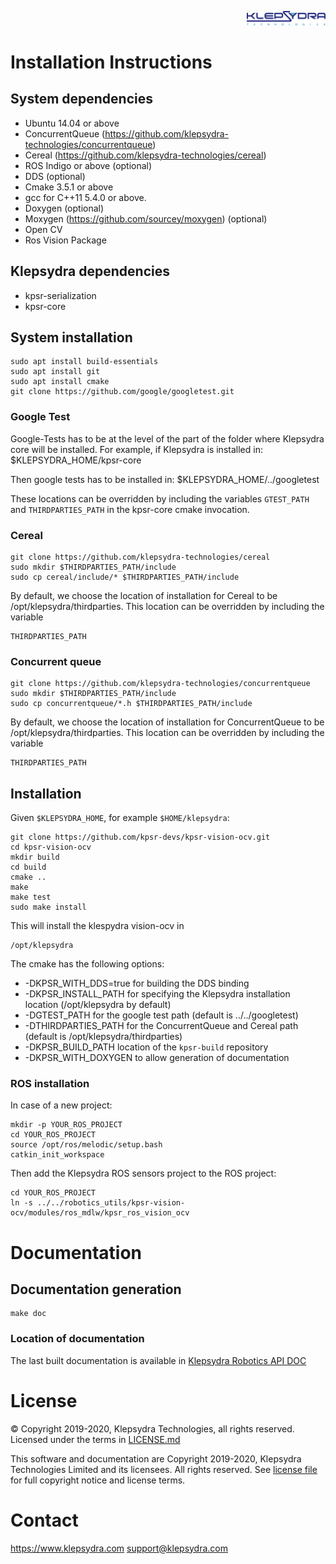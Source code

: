 <p align="right">
  <img width="25%" height="25%"src="./images/klepsydra_logo.jpg">
</p>

# Installation Instructions

## System dependencies

* Ubuntu 14.04 or above
* ConcurrentQueue (https://github.com/klepsydra-technologies/concurrentqueue)
* Cereal (https://github.com/klepsydra-technologies/cereal)
* ROS Indigo or above (optional)
* DDS (optional)
* Cmake 3.5.1 or above
* gcc for C++11 5.4.0 or above.
* Doxygen (optional)
* Moxygen (https://github.com/sourcey/moxygen) (optional)
* Open CV
* Ros Vision Package

## Klepsydra dependencies

* kpsr-serialization
* kpsr-core

## System installation

	sudo apt install build-essentials
	sudo apt install git
	sudo apt install cmake
	git clone https://github.com/google/googletest.git

### Google Test

Google-Tests has to be at the level of the part of the folder where Klepsydra core will be installed. For example, if Klepsydra is installed in:
	$KLEPSYDRA_HOME/kpsr-core

Then google tests has to be installed in:
	$KLEPSYDRA_HOME/../googletest

These locations can be overridden by including the variables `GTEST_PATH` and `THIRDPARTIES_PATH` in the kpsr-core cmake invocation.

### Cereal
	git clone https://github.com/klepsydra-technologies/cereal
	sudo mkdir $THIRDPARTIES_PATH/include
	sudo cp cereal/include/* $THIRDPARTIES_PATH/include

By default, we choose the location of installation for Cereal to be /opt/klepsydra/thirdparties.
This location can be overridden by including the variable

	THIRDPARTIES_PATH

### Concurrent queue

	git clone https://github.com/klepsydra-technologies/concurrentqueue
	sudo mkdir $THIRDPARTIES_PATH/include
	sudo cp concurrentqueue/*.h $THIRDPARTIES_PATH/include

By default, we choose the location of installation for ConcurrentQueue to be /opt/klepsydra/thirdparties.
This location can be overridden by including the variable

	THIRDPARTIES_PATH

## Installation

Given ```$KLEPSYDRA_HOME```, for example ```$HOME/klepsydra```:

```
git clone https://github.com/kpsr-devs/kpsr-vision-ocv.git
cd kpsr-vision-ocv
mkdir build
cd build
cmake ..
make
make test
sudo make install
```

This will install the klespydra vision-ocv in

	/opt/klepsydra	

The cmake has the following options:
* -DKPSR_WITH_DDS=true for building the DDS binding
* -DKPSR_INSTALL_PATH for specifying the Klepsydra installation location (/opt/klepsydra by default)
* -DGTEST_PATH for the google test path (default is ../../googletest)
* -DTHIRDPARTIES_PATH for the ConcurrentQueue and Cereal path (default is /opt/klepsydra/thirdparties)
* -DKPSR_BUILD_PATH location of the ```kpsr-build``` repository
* -DKPSR_WITH_DOXYGEN to allow generation of documentation

### ROS installation

In case of a new project:

```
mkdir -p YOUR_ROS_PROJECT
cd YOUR_ROS_PROJECT
source /opt/ros/melodic/setup.bash
catkin_init_workspace
```

Then add the Klepsydra ROS sensors project to the ROS project:

```
cd YOUR_ROS_PROJECT
ln -s ../../robotics_utils/kpsr-vision-ocv/modules/ros_mdlw/kpsr_ros_vision_ocv
```

# Documentation

## Documentation generation

```
make doc
```

### Location of documentation

The last built documentation is available in [Klepsydra Robotics API DOC](./api-doc/)


#  License

&copy; Copyright 2019-2020, Klepsydra Technologies, all rights reserved. Licensed under the terms in [LICENSE.md](./LICENSE.md)

This software and documentation are Copyright 2019-2020, Klepsydra Technologies
Limited and its licensees. All rights reserved. See [license file](./LICENSE.md) for full copyright notice and license terms.

#  Contact

https://www.klepsydra.com
support@klepsydra.com
